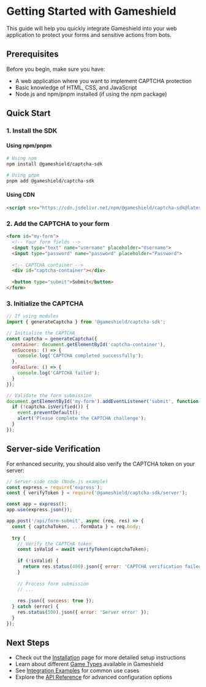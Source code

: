 # Getting Started with Gameshield

This guide will help you quickly integrate Gameshield into your web application to protect your forms and sensitive actions from bots.

## Prerequisites

Before you begin, make sure you have:

- A web application where you want to implement CAPTCHA protection
- Basic knowledge of HTML, CSS, and JavaScript
- Node.js and npm/pnpm installed (if using the npm package)

## Quick Start

### 1. Install the SDK

#### Using npm/pnpm

```bash
# Using npm
npm install @gameshield/captcha-sdk

# Using pnpm
pnpm add @gameshield/captcha-sdk
```

#### Using CDN

```html
<script src="https://cdn.jsdelivr.net/npm/@gameshield/captcha-sdk@latest/dist/captcha-sdk.min.js"></script>
```

### 2. Add the CAPTCHA to your form

```html
<form id="my-form">
  <!-- Your form fields -->
  <input type="text" name="username" placeholder="Username">
  <input type="password" name="password" placeholder="Password">
  
  <!-- CAPTCHA container -->
  <div id="captcha-container"></div>
  
  <button type="submit">Submit</button>
</form>
```

### 3. Initialize the CAPTCHA

```javascript
// If using modules
import { generateCaptcha } from '@gameshield/captcha-sdk';

// Initialize the CAPTCHA
const captcha = generateCaptcha({
  container: document.getElementById('captcha-container'),
  onSuccess: () => {
    console.log('CAPTCHA completed successfully');
  },
  onFailure: () => {
    console.log('CAPTCHA failed');
  }
});

// Validate the form submission
document.getElementById('my-form').addEventListener('submit', function(event) {
  if (!captcha.isVerified()) {
    event.preventDefault();
    alert('Please complete the CAPTCHA challenge');
  }
});
```

## Server-side Verification

For enhanced security, you should also verify the CAPTCHA token on your server:

```javascript
// Server-side code (Node.js example)
const express = require('express');
const { verifyToken } = require('@gameshield/captcha-sdk/server');

const app = express();
app.use(express.json());

app.post('/api/form-submit', async (req, res) => {
  const { captchaToken, ...formData } = req.body;
  
  try {
    // Verify the CAPTCHA token
    const isValid = await verifyToken(captchaToken);
    
    if (!isValid) {
      return res.status(400).json({ error: 'CAPTCHA verification failed' });
    }
    
    // Process form submission
    // ...
    
    res.json({ success: true });
  } catch (error) {
    res.status(500).json({ error: 'Server error' });
  }
});
```

## Next Steps

- Check out the [Installation](/guide/installation) page for more detailed setup instructions
- Learn about different [Game Types](/guide/game-types) available in Gameshield
- See [Integration Examples](/guide/integration-examples) for common use cases
- Explore the [API Reference](/api/) for advanced configuration options
